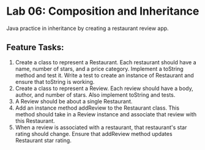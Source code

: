 # Lab 06: Composition and Inheritance

Java practice in inheritance by creating a restaurant review app. 

## Feature Tasks:

1. Create a class to represent a Restaurant. Each restaurant should have a name, number of stars, and a price category. Implement a toString method and test it. Write a test to create an instance of Restaurant and ensure that toString is working. 
2. Create a class to represent a Review. Each review should have a body, author, and number of stars. Also implement toString and tests. 
3. A Review should be about a single Restaurant. 
4. Add an instance method addReview to the Restaurant class. This method should take in a Review instance and associate that review with this Restaurant. 
5. When a review is associated with a restaurant, that restaurant's star rating should change. Ensure that addReview method updates Restaurant star rating. 